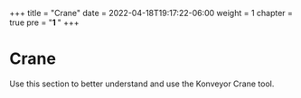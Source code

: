 +++
title = "Crane"
date = 2022-04-18T19:17:22-06:00
weight = 1
chapter = true
pre = "<b>1 </b>"
+++


# Crane
Use this section to better understand and use the Konveyor Crane tool.
